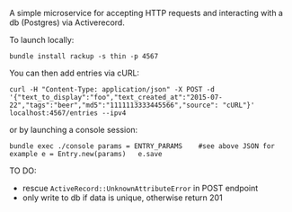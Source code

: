 A simple microservice for accepting HTTP requests and interacting with a db (Postgres) via Activerecord.

To launch locally:

`
bundle install
rackup -s thin -p 4567
`

You can then add entries via cURL:

`
curl -H "Content-Type: application/json" -X POST -d '{"text_to_display":"foo","text_created_at":"2015-07-22","tags":"beer","md5":"1111113333445566","source": "cURL"}' localhost:4567/entries --ipv4
`

or by launching a console session:

`
bundle exec ./console
params = ENTRY_PARAMS    #see above JSON for example
e = Entry.new(params)  
e.save
`

TO DO:
* rescue `ActiveRecord::UnknownAttributeError` in POST endpoint
* only write to db if data is unique, otherwise return 201